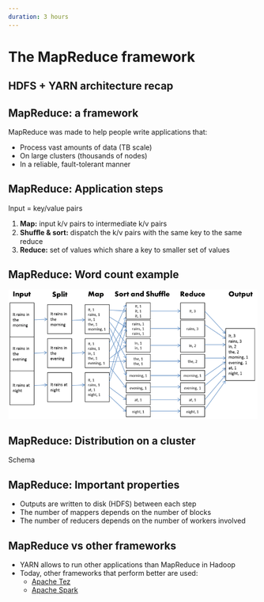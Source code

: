 ```yaml
---
duration: 3 hours
---
```


# The MapReduce framework

## HDFS + YARN architecture recap

## MapReduce: a framework

MapReduce was made to help people write applications that:

- Process vast amounts of data (TB scale)
- On large clusters (thousands of nodes)
- In a reliable, fault-tolerant manner

## MapReduce: Application steps

Input = key/value pairs

1. **Map:** input k/v pairs to intermediate k/v pairs
2. **Shuﬀle & sort:** dispatch the k/v pairs with the same key to
   the same reduce
3. **Reduce:** set of values which share a key to smaller set of
   values

## MapReduce: Word count example

![MapReduce wordcount](./assets/mapreduce-wordcount.png)

## MapReduce: Distribution on a cluster

Schema

## MapReduce: Important properties

- Outputs are written to disk (HDFS) between each step
- The number of mappers depends on the number of blocks
- The number of reducers depends on the number of
  workers involved

## MapReduce vs other frameworks

- YARN allows to run other applications than MapReduce in Hadoop
- Today, other frameworks that perform better are used:
  - [Apache Tez](https://tez.apache.org/)
  - [Apache Spark](https://spark.apache.org/)
